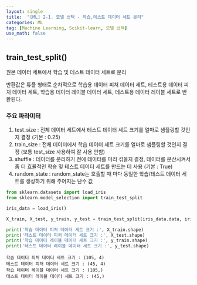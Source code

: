 ```yaml
---
layout: single
title:  "[ML] 2-1. 모델 선택 - 학습,테스트 데이터 세트 분리"
categories: ML
tag: [Machine Learning, Scikit-learn, 모델 선택]
use_math: false
---
```


## train_test_split()
원본 데이터 세트에서 학습 및 테스트 데이터 세트로 분리

반환값은 튜플 형태로 순차적으로 학습용 데이터 피처 데이터 세트, 테스트용 데이터 피처 데이터 세트, 학습용 데이터 레이블 데이터 세트, 테스트용 데이터 레이블 세트로 반환된다.

### 주요 파라미터
1. test_size : 전체 데이터 세트에서 테스트 데이터 세트 크기를 얼마로 샘플링할 것인지 결정 (기본 : 0.25)
2. train_size : 전체 데이터에서 학습 데이터 세트 크기를 얼마로 샘플링할 것인지 결정 (보통 test_size 사용하여 잘 사용 안함)
3. shuffle : 데이터를 분리하기 전에 데이터를 미리 섞을지 결정, 데이터를 분산시켜서 좀 더 효율적인 학습 및 테스트 데이터 세트를 만드는 데 사용 (기본 : True)
4. random_state : random_state는 호출할 때 마다 동일한 학습/테스트 데이터 세트를 생성하기 위해 주어지는 난수 값


```python
from sklearn.datasets import load_iris
from sklearn.model_selection import train_test_split

iris_data = load_iris()

X_train, X_test, y_train, y_test = train_test_split(iris_data.data, iris_data.target, test_size=0.3, random_state=121)

print('학습 데이터 피처 데이터 세트 크기 :', X_train.shape)
print('테스트 데이터 피처 데이터 세트 크기 :', X_test.shape)
print('학습 데이터 레이블 데이터 세트 크기 :', y_train.shape)
print('테스트 데이터 레이블 데이터 세트 크기 :', y_test.shape)
```

    학습 데이터 피처 데이터 세트 크기 : (105, 4)
    테스트 데이터 피처 데이터 세트 크기 : (45, 4)
    학습 데이터 레이블 데이터 세트 크기 : (105,)
    테스트 데이터 레이블 데이터 세트 크기 : (45,)
    
